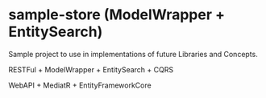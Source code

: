 # sample-store (ModelWrapper + EntitySearch)
Sample project to use in implementations of future Libraries and Concepts.

RESTFul + ModelWrapper + EntitySearch + CQRS

WebAPI + MediatR + EntityFrameworkCore
